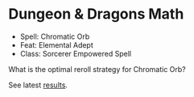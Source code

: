 # Dungeon & Dragons Math

- Spell: Chromatic Orb
- Feat: Elemental Adept
- Class: Sorcerer Empowered Spell

What is the optimal reroll strategy for Chromatic Orb?

See latest [results](results.md).
